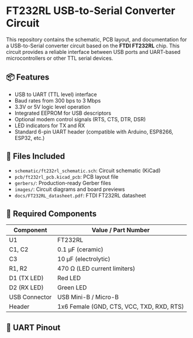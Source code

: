# FT232RL USB-to-Serial Converter Circuit

This repository contains the schematic, PCB layout, and documentation for a USB-to-Serial converter circuit based on the **FTDI FT232RL** chip. This circuit provides a reliable interface between USB ports and UART-based microcontrollers or other TTL serial devices.

## 📦 Features

- USB to UART (TTL level) interface
- Baud rates from 300 bps to 3 Mbps
- 3.3V or 5V logic level operation
- Integrated EEPROM for USB descriptors
- Optional modem control signals (RTS, CTS, DTR, DSR)
- LED indicators for TX and RX
- Standard 6-pin UART header (compatible with Arduino, ESP8266, ESP32, etc.)

## 📁 Files Included

- `schematic/ft232rl_schematic.sch`: Circuit schematic (KiCad)
- `pcb/ft232rl_pcb.kicad_pcb`: PCB layout file
- `gerbers/`: Production-ready Gerber files
- `images/`: Circuit diagrams and board previews
- `docs/FT232RL_datasheet.pdf`: FTDI FT232RL datasheet

## 🧰 Required Components

| Component     | Value / Part Number |
|---------------|----------------------|
| U1            | FT232RL              |
| C1, C2        | 0.1 µF (ceramic)     |
| C3            | 10 µF (electrolytic) |
| R1, R2        | 470 Ω (LED current limiters) |
| D1 (TX LED)   | Red LED              |
| D2 (RX LED)   | Green LED            |
| USB Connector | USB Mini-B / Micro-B |
| Header        | 1x6 Female (GND, CTS, VCC, TXD, RXD, RTS) |

## 🔌 UART Pinout


